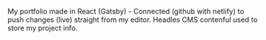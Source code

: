 
My portfolio made in React (Gatsby) - Connected (github with netlify) to push changes (live) straight from my editor. Headles CMS contenful used
to store my project info.
